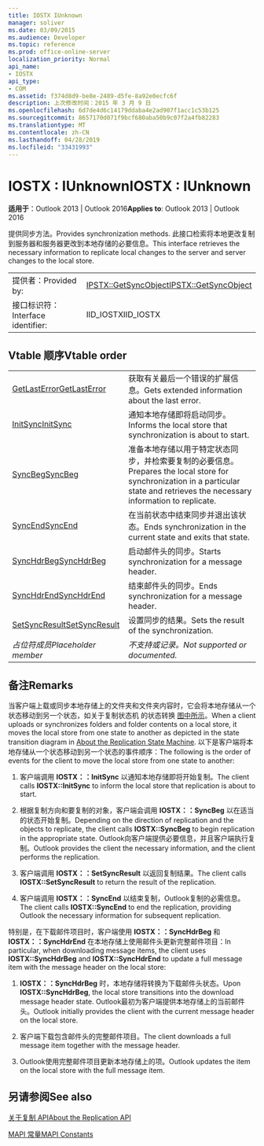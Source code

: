 ```yaml
---
title: IOSTX IUnknown
manager: soliver
ms.date: 03/09/2015
ms.audience: Developer
ms.topic: reference
ms.prod: office-online-server
localization_priority: Normal
api_name:
- IOSTX
api_type:
- COM
ms.assetid: f374d8d9-be8e-2489-d5fe-8a92e0ecfc6f
description: 上次修改时间：2015 年 3 月 9 日
ms.openlocfilehash: 6d7de4d6c14179ddaba4e2ad907f1acc1c53b125
ms.sourcegitcommit: 8657170d071f9bcf680aba50b9c07f2a4fb82283
ms.translationtype: MT
ms.contentlocale: zh-CN
ms.lasthandoff: 04/28/2019
ms.locfileid: "33431993"
---
```

# <a name="iostx--iunknown"></a><span data-ttu-id="65bb0-103">IOSTX : IUnknown</span><span class="sxs-lookup"><span data-stu-id="65bb0-103">IOSTX : IUnknown</span></span>

  
  
<span data-ttu-id="65bb0-104">**适用于**：Outlook 2013 | Outlook 2016</span><span class="sxs-lookup"><span data-stu-id="65bb0-104">**Applies to**: Outlook 2013 | Outlook 2016</span></span> 
  
<span data-ttu-id="65bb0-105">提供同步方法。</span><span class="sxs-lookup"><span data-stu-id="65bb0-105">Provides synchronization methods.</span></span> <span data-ttu-id="65bb0-106">此接口检索将本地更改复制到服务器和服务器更改到本地存储的必要信息。</span><span class="sxs-lookup"><span data-stu-id="65bb0-106">This interface retrieves the necessary information to replicate local changes to the server and server changes to the local store.</span></span>
  
|||
|:-----|:-----|
|<span data-ttu-id="65bb0-107">提供者：</span><span class="sxs-lookup"><span data-stu-id="65bb0-107">Provided by:</span></span>  <br/> |[<span data-ttu-id="65bb0-108">IPSTX::GetSyncObject</span><span class="sxs-lookup"><span data-stu-id="65bb0-108">IPSTX::GetSyncObject</span></span>](iostx-setsyncresult.md) <br/> |
|<span data-ttu-id="65bb0-109">接口标识符：</span><span class="sxs-lookup"><span data-stu-id="65bb0-109">Interface identifier:</span></span>  <br/> |<span data-ttu-id="65bb0-110">IID_IOSTX</span><span class="sxs-lookup"><span data-stu-id="65bb0-110">IID_IOSTX</span></span>  <br/> |
   
## <a name="vtable-order"></a><span data-ttu-id="65bb0-111">Vtable 顺序</span><span class="sxs-lookup"><span data-stu-id="65bb0-111">Vtable order</span></span>

|||
|:-----|:-----|
|[<span data-ttu-id="65bb0-112">GetLastError</span><span class="sxs-lookup"><span data-stu-id="65bb0-112">GetLastError</span></span>](iostx-getlasterror.md) <br/> |<span data-ttu-id="65bb0-113">获取有关最后一个错误的扩展信息。</span><span class="sxs-lookup"><span data-stu-id="65bb0-113">Gets extended information about the last error.</span></span>  <br/> |
|[<span data-ttu-id="65bb0-114">InitSync</span><span class="sxs-lookup"><span data-stu-id="65bb0-114">InitSync</span></span>](iostx-initsync.md) <br/> |<span data-ttu-id="65bb0-115">通知本地存储即将启动同步。</span><span class="sxs-lookup"><span data-stu-id="65bb0-115">Informs the local store that synchronization is about to start.</span></span>  <br/> |
|[<span data-ttu-id="65bb0-116">SyncBeg</span><span class="sxs-lookup"><span data-stu-id="65bb0-116">SyncBeg</span></span>](iostx-syncbeg.md) <br/> |<span data-ttu-id="65bb0-117">准备本地存储以用于特定状态同步，并检索要复制的必要信息。</span><span class="sxs-lookup"><span data-stu-id="65bb0-117">Prepares the local store for synchronization in a particular state and retrieves the necessary information to replicate.</span></span>  <br/> |
|[<span data-ttu-id="65bb0-118">SyncEnd</span><span class="sxs-lookup"><span data-stu-id="65bb0-118">SyncEnd</span></span>](iostx-syncend.md) <br/> |<span data-ttu-id="65bb0-119">在当前状态中结束同步并退出该状态。</span><span class="sxs-lookup"><span data-stu-id="65bb0-119">Ends synchronization in the current state and exits that state.</span></span>  <br/> |
|[<span data-ttu-id="65bb0-120">SyncHdrBeg</span><span class="sxs-lookup"><span data-stu-id="65bb0-120">SyncHdrBeg</span></span>](iostx-synchdrbeg.md) <br/> |<span data-ttu-id="65bb0-121">启动邮件头的同步。</span><span class="sxs-lookup"><span data-stu-id="65bb0-121">Starts synchronization for a message header.</span></span>  <br/> |
|[<span data-ttu-id="65bb0-122">SyncHdrEnd</span><span class="sxs-lookup"><span data-stu-id="65bb0-122">SyncHdrEnd</span></span>](iostx-synchdrend.md) <br/> |<span data-ttu-id="65bb0-123">结束邮件头的同步。</span><span class="sxs-lookup"><span data-stu-id="65bb0-123">Ends synchronization for a message header.</span></span>  <br/> |
|[<span data-ttu-id="65bb0-124">SetSyncResult</span><span class="sxs-lookup"><span data-stu-id="65bb0-124">SetSyncResult</span></span>](iostx-setsyncresult.md) <br/> |<span data-ttu-id="65bb0-125">设置同步的结果。</span><span class="sxs-lookup"><span data-stu-id="65bb0-125">Sets the result of the synchronization.</span></span>  <br/> |
| <span data-ttu-id="65bb0-126">*占位符成员*</span><span class="sxs-lookup"><span data-stu-id="65bb0-126">*Placeholder member*</span></span>  <br/> | <span data-ttu-id="65bb0-127">*不支持或记录。*</span><span class="sxs-lookup"><span data-stu-id="65bb0-127">*Not supported or documented.*</span></span>  <br/> |
   
## <a name="remarks"></a><span data-ttu-id="65bb0-128">备注</span><span class="sxs-lookup"><span data-stu-id="65bb0-128">Remarks</span></span>

<span data-ttu-id="65bb0-129">当客户端上载或同步本地存储上的文件夹和文件夹内容时，它会将本地存储从一个状态移动到另一个状态，如关于复制状态机 的状态转换 [图中所示](about-the-replication-state-machine.md)。</span><span class="sxs-lookup"><span data-stu-id="65bb0-129">When a client uploads or synchronizes folders and folder contents on a local store, it moves the local store from one state to another as depicted in the state transition diagram in [About the Replication State Machine](about-the-replication-state-machine.md).</span></span> <span data-ttu-id="65bb0-130">以下是客户端将本地存储从一个状态移动到另一个状态的事件顺序：</span><span class="sxs-lookup"><span data-stu-id="65bb0-130">The following is the order of events for the client to move the local store from one state to another:</span></span>
  
1. <span data-ttu-id="65bb0-131">客户端调用 **IOSTX：：InitSync** 以通知本地存储即将开始复制。</span><span class="sxs-lookup"><span data-stu-id="65bb0-131">The client calls **IOSTX::InitSync** to inform the local store that replication is about to start.</span></span> 
    
2. <span data-ttu-id="65bb0-132">根据复制方向和要复制的对象，客户端会调用 **IOSTX：：SyncBeg** 以在适当的状态开始复制。</span><span class="sxs-lookup"><span data-stu-id="65bb0-132">Depending on the direction of replication and the objects to replicate, the client calls **IOSTX::SyncBeg** to begin replication in the appropriate state.</span></span> <span data-ttu-id="65bb0-133">Outlook向客户端提供必要信息，并且客户端执行复制。</span><span class="sxs-lookup"><span data-stu-id="65bb0-133">Outlook provides the client the necessary information, and the client performs the replication.</span></span> 
    
3. <span data-ttu-id="65bb0-134">客户端调用 **IOSTX：：SetSyncResult** 以返回复制结果。</span><span class="sxs-lookup"><span data-stu-id="65bb0-134">The client calls **IOSTX::SetSyncResult** to return the result of the replication.</span></span> 
    
4. <span data-ttu-id="65bb0-135">客户端调用 **IOSTX：：SyncEnd** 以结束复制，Outlook复制的必需信息。</span><span class="sxs-lookup"><span data-stu-id="65bb0-135">The client calls **IOSTX::SyncEnd** to end the replication, providing Outlook the necessary information for subsequent replication.</span></span> 
    
<span data-ttu-id="65bb0-136">特别是，在下载邮件项目时，客户端使用 **IOSTX：：SyncHdrBeg** 和 **IOSTX：：SyncHdrEnd** 在本地存储上使用邮件头更新完整邮件项目：</span><span class="sxs-lookup"><span data-stu-id="65bb0-136">In particular, when downloading message items, the client uses **IOSTX::SyncHdrBeg** and **IOSTX::SyncHdrEnd** to update a full message item with the message header on the local store:</span></span> 
  
1. <span data-ttu-id="65bb0-137">**IOSTX：：SyncHdrBeg** 时，本地存储将转换为下载邮件头状态。</span><span class="sxs-lookup"><span data-stu-id="65bb0-137">Upon **IOSTX::SyncHdrBeg**, the local store transitions into the download message header state.</span></span> <span data-ttu-id="65bb0-138">Outlook最初为客户端提供本地存储上的当前邮件头。</span><span class="sxs-lookup"><span data-stu-id="65bb0-138">Outlook initially provides the client with the current message header on the local store.</span></span>
    
2. <span data-ttu-id="65bb0-139">客户端下载包含邮件头的完整邮件项目。</span><span class="sxs-lookup"><span data-stu-id="65bb0-139">The client downloads a full message item together with the message header.</span></span>
    
3. <span data-ttu-id="65bb0-140">Outlook使用完整邮件项目更新本地存储上的项。</span><span class="sxs-lookup"><span data-stu-id="65bb0-140">Outlook updates the item on the local store with the full message item.</span></span>
    
## <a name="see-also"></a><span data-ttu-id="65bb0-141">另请参阅</span><span class="sxs-lookup"><span data-stu-id="65bb0-141">See also</span></span>



[<span data-ttu-id="65bb0-142">关于复制 API</span><span class="sxs-lookup"><span data-stu-id="65bb0-142">About the Replication API</span></span>](about-the-replication-api.md)
  
[<span data-ttu-id="65bb0-143">MAPI 常量</span><span class="sxs-lookup"><span data-stu-id="65bb0-143">MAPI Constants</span></span>](mapi-constants.md)

